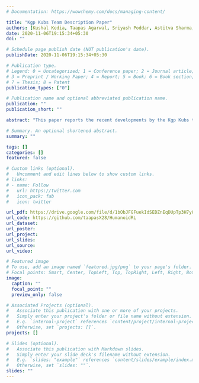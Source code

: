 ```yaml
---
# Documentation: https://wowchemy.com/docs/managing-content/

title: "Kgp Kubs Team Description Paper"
authors: [Kushal Kedia, Taapas Agarwal, Sriyash Poddar, Astitva Sharma, et al]
date: 2020-11-06T19:15:34+05:30
doi: ""

# Schedule page publish date (NOT publication's date).
publishDate: 2020-11-06T19:15:34+05:30

# Publication type.
# Legend: 0 = Uncategorized; 1 = Conference paper; 2 = Journal article;
# 3 = Preprint / Working Paper; 4 = Report; 5 = Book; 6 = Book section;
# 7 = Thesis; 8 = Patent
publication_types: ["0"]

# Publication name and optional abbreviated publication name.
publication: ""
publication_short: ""

abstract: "This paper reports the recent developments by the Kgp Kubs team. It describes the work on movement, formation strategies, heuristic role assignment and techniques used to improve the game play."

# Summary. An optional shortened abstract.
summary: ""

tags: []
categories: []
featured: false

# Custom links (optional).
#   Uncomment and edit lines below to show custom links.
# links:
# - name: Follow
#   url: https://twitter.com
#   icon_pack: fab
#   icon: twitter

url_pdf: https://drive.google.com/file/d/1bObJFGFuekIdSEDZnEqDUpTp3H7yQEo0/view?usp=sharing
url_code: https://github.com/taapasX28/HumanoidRL
url_dataset:
url_poster:
url_project:
url_slides:
url_source:
url_video:

# Featured image
# To use, add an image named `featured.jpg/png` to your page's folder. 
# Focal points: Smart, Center, TopLeft, Top, TopRight, Left, Right, BottomLeft, Bottom, BottomRight.
image:
  caption: ""
  focal_point: ""
  preview_only: false

# Associated Projects (optional).
#   Associate this publication with one or more of your projects.
#   Simply enter your project's folder or file name without extension.
#   E.g. `internal-project` references `content/project/internal-project/index.md`.
#   Otherwise, set `projects: []`.
projects: []

# Slides (optional).
#   Associate this publication with Markdown slides.
#   Simply enter your slide deck's filename without extension.
#   E.g. `slides: "example"` references `content/slides/example/index.md`.
#   Otherwise, set `slides: ""`.
slides: ""
---
```

